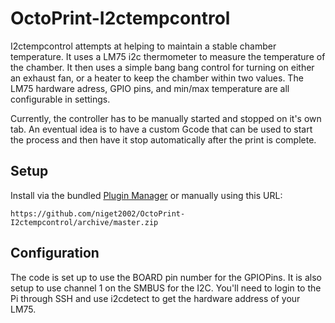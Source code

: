 # OctoPrint-I2ctempcontrol

I2ctempcontrol attempts at helping to maintain a stable chamber temperature. It uses a LM75 i2c thermometer to measure the temperature of the chamber. It then uses a simple bang bang control for turning on either an exhaust fan, or a heater to keep the chamber within two values. The LM75 hardware adress, GPIO pins, and min/max temperature are all configurable in settings.

Currently, the controller has to be manually started and stopped on it's own tab. An eventual idea is to have a custom Gcode that can be used to start the process and then have it stop automatically after the print is complete.

## Setup

Install via the bundled [Plugin Manager](https://docs.octoprint.org/en/master/bundledplugins/pluginmanager.html)
or manually using this URL:

    https://github.com/niget2002/OctoPrint-I2ctempcontrol/archive/master.zip

## Configuration

The code is set up to use the BOARD pin number for the GPIOPins. It is also setup to use channel 1 on the SMBUS for the I2C. You'll need to login to the Pi through SSH and use i2cdetect to get the hardware address of your LM75.